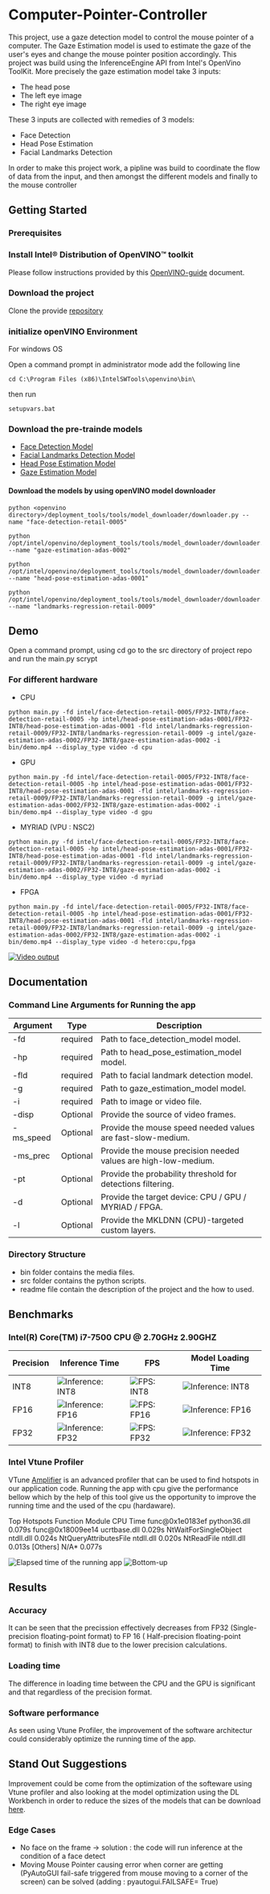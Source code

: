 # Computer-Pointer-Controller

This project, use a gaze detection model to control the mouse pointer of a computer. The Gaze Estimation model is used to estimate the gaze of the user's eyes and change the mouse pointer position accordingly. This project was build using the InferenceEngine API from Intel's OpenVino ToolKit. 
More precisely the gaze estimation model take 3 inputs: 							
* The head pose
* The left eye image
* The right eye image					

These 3 inputs are collected with remedies of 3 models: 							
* Face Detection
* Head Pose Estimation
* Facial Landmarks Detection

In order to make this project work, a pipline was build to coordinate the flow of data from the input, and then amongst the different models and finally to the mouse controller

## Getting Started

### Prerequisites

### Install Intel® Distribution of OpenVINO™ toolkit

Please follow instructions provided by this [OpenVINO-guide](https://docs.openvinotoolkit.org/latest/) document.

### Download the project 

Clone the  provide [repository](https://github.com/gelhteag/Computer-Pointer-Controller)



### initialize openVINO Environment

For windows OS 

Open a command prompt in administrator mode add the following  line

```
cd C:\Program Files (x86)\IntelSWTools\openvino\bin\
```
then run 
```
setupvars.bat
```
### Download the pre-trainde models

 * [Face Detection Model](https://docs.openvinotoolkit.org/2020.2/_models_intel_face_detection_retail_0005_description_face_detection_retail_0005.html)
 * [Facial Landmarks Detection Model](https://docs.openvinotoolkit.org/latest/omz_models_intel_landmarks_regression_retail_0009_description_landmarks_regression_retail_0009.html)
 * [Head Pose Estimation Model](https://docs.openvinotoolkit.org/latest/omz_models_intel_head_pose_estimation_adas_0001_description_head_pose_estimation_adas_0001.html)
 * [Gaze Estimation Model](https://docs.openvinotoolkit.org/latest/omz_models_intel_gaze_estimation_adas_0002_description_gaze_estimation_adas_0002.html)

 #### Download the models by using openVINO model downloader
 ```
python <openvino directory>/deployment_tools/tools/model_downloader/downloader.py --name "face-detection-retail-0005"
```

```
python /opt/intel/openvino/deployment_tools/tools/model_downloader/downloader.py --name "gaze-estimation-adas-0002"
```
```
python /opt/intel/openvino/deployment_tools/tools/model_downloader/downloader.py --name "head-pose-estimation-adas-0001"
```
```
python /opt/intel/openvino/deployment_tools/tools/model_downloader/downloader.py --name "landmarks-regression-retail-0009"
```

## Demo

Open a command prompt, using cd go to the src directory of project repo and run the main.py scrypt

### For different hardware

* CPU
```
python main.py -fd intel/face-detection-retail-0005/FP32-INT8/face-detection-retail-0005 -hp intel/head-pose-estimation-adas-0001/FP32-INT8/head-pose-estimation-adas-0001 -fld intel/landmarks-regression-retail-0009/FP32-INT8/landmarks-regression-retail-0009 -g intel/gaze-estimation-adas-0002/FP32-INT8/gaze-estimation-adas-0002 -i bin/demo.mp4 --display_type video -d cpu
```
* GPU
```
python main.py -fd intel/face-detection-retail-0005/FP32-INT8/face-detection-retail-0005 -hp intel/head-pose-estimation-adas-0001/FP32-INT8/head-pose-estimation-adas-0001 -fld intel/landmarks-regression-retail-0009/FP32-INT8/landmarks-regression-retail-0009 -g intel/gaze-estimation-adas-0002/FP32-INT8/gaze-estimation-adas-0002 -i bin/demo.mp4 --display_type video -d gpu
```
* MYRIAD (VPU : NSC2)
```
python main.py -fd intel/face-detection-retail-0005/FP32-INT8/face-detection-retail-0005 -hp intel/head-pose-estimation-adas-0001/FP32-INT8/head-pose-estimation-adas-0001 -fld intel/landmarks-regression-retail-0009/FP32-INT8/landmarks-regression-retail-0009 -g intel/gaze-estimation-adas-0002/FP32-INT8/gaze-estimation-adas-0002 -i bin/demo.mp4 --display_type video -d myriad
```

* FPGA
```
python main.py -fd intel/face-detection-retail-0005/FP32-INT8/face-detection-retail-0005 -hp intel/head-pose-estimation-adas-0001/FP32-INT8/head-pose-estimation-adas-0001 -fld intel/landmarks-regression-retail-0009/FP32-INT8/landmarks-regression-retail-0009 -g intel/gaze-estimation-adas-0002/FP32-INT8/gaze-estimation-adas-0002 -i bin/demo.mp4 --display_type video -d hetero:cpu,fpga
```
[![Video output](http://img.youtube.com/vi/q6CYru56RLc/0.jpg)](https://youtu.be/q6CYru56RLc)



## Documentation
### Command Line Arguments for Running the app

Argument|Type|Description
| ------------- | ------------- | -------------
-fd | required | Path to face_detection_model model.
-hp | required | Path to head_pose_estimation_model model.
-fld| required | Path to facial landmark detection model.
-g| required | Path to gaze_estimation_model model.
-i| required | Path to image or video file.
-disp| Optional | Provide the source of video frames.
-ms_speed  | Optional | Provide the mouse speed needed values are fast-slow-medium.
-ms_prec | Optional | Provide the mouse precision needed values are high-low-medium.
-pt | Optional | Provide the probability threshold for detections filtering.
-d | Optional | Provide the target device: CPU / GPU / MYRIAD / FPGA.
-l | Optional | Provide the MKLDNN (CPU)-targeted custom layers.

### Directory Structure

- bin folder contains the media files.
- src folder contains the python scripts.
- readme file contain the description of the project and the how to used.

## Benchmarks

### Intel(R) Core(TM) i7-7500 CPU @ 2.70GHz 2.90GHZ

Precision| Inference Time | FPS | Model Loading Time
| ------------- | ------------- | ------------- | -------------
INT8 |![Inference: INT8](./bin/inference_time_INT8.png) | ![FPS: INT8](./bin/frame_per_sec_INT8.png) | ![Inference: INT8](./bin/loading_time_INT8.png)
FP16 |![Inference: FP16](./bin/inference_time_FP16.png) | ![FPS: FP16](./bin/frame_per_sec_FP16.png) | ![Inference: FP16](./bin/loading_time_FP16.png )
FP32 |![Inference: FP32](./bin/inference_time_FP32.png) | ![FPS: FP32](./bin/frame_per_sec_FP32.png) | ![Inference: FP32](./bin/loading_time_FP32.png)

### Intel Vtune Profiler

VTune [Amplifier](https://software.intel.com/content/www/us/en/develop/tools/vtune-profiler.html) is an advanced profiler that can be used to find hotspots in our application code.
Running the app with cpu give the performance bellow which by the help of this tool give us the opportunity to improve the running time and the used of the cpu (hardaware).

Top Hotspots
    Function	Module	CPU Time
    func@0x1e0183ef	python36.dll	0.079s
    func@0x18009ee14	ucrtbase.dll	0.029s
    NtWaitForSingleObject	ntdll.dll	0.024s
    NtQueryAttributesFile	ntdll.dll	0.020s
    NtReadFile	ntdll.dll	0.013s
    [Others]	N/A*	0.077s
    
![Elapsed time of the running app](./bin/vtune_elapsed_time.PNG)
![Bottom-up](./bin/vtune.PNG)




## Results
### Accuracy 

It can be seen that the precission effectively decreases from FP32 (Single-precision floating-point format) to FP 16 (
Half-precision floating-point format) to finish with INT8 due to the lower precision calculations.

### Loading time

The difference in loading time between the CPU and the GPU is significant and that regardless of the precision format.

### Software performance

As seen using Vtune Profiler, the improvement of the software architectur could considerably optimize the running time of the app.

## Stand Out Suggestions
Improvement could be come from the optimization of the softeware using Vtune profiler and also looking at the model optimization using the DL Workbench in order to reduce the sizes of the models that can be download [here](https://docs.openvinotoolkit.org/latest/workbench_docs_Workbench_DG_Install_Workbench.html).



### Edge Cases
* No face on the frame -> solution : the code will run inference at the condition of a face detect 
* Moving Mouse Pointer causing error when corner are getting (PyAutoGUI fail-safe triggered from mouse moving to a corner of the screen) can be solved (adding : pyautogui.FAILSAFE= True)
